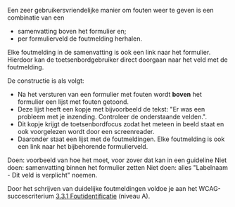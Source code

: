 Een zeer gebruikersvriendelijke manier om fouten weer te geven is een combinatie van een

- samenvatting boven het formulier en;
- per formulierveld de foutmelding herhalen.

Elke foutmelding in de samenvatting is ook een link naar het formulier. Hierdoor kan de toetsenbordgebruiker direct doorgaan naar het veld met de foutmelding.

De constructie is als volgt:

- Na het versturen van een formulier met fouten wordt **boven** het formulier een lijst met fouten getoond.
- Deze lijst heeft een kopje met bijvoorbeeld de tekst:
  "Er was een probleem met je inzending. Controleer de onderstaande velden.".
- Dit kopje krijgt de toetsenbordfocus zodat het meteen in beeld staat en ook voorgelezen wordt door een screenreader.
- Daaronder staat een lijst met de foutmeldingen. Elke foutmelding is ook een link naar het bijbehorende formulierveld.

Doen: voorbeeld van hoe het moet, voor zover dat kan in een guideline
Niet doen: samenvatting binnen het formulier zetten
Niet doen: alles "Labelnaam - Dit veld is verplicht" noemen.

Door het schrijven van duidelijke foutmeldingen voldoe je aan het WCAG-succescriterium [3.3.1 Foutidentificatie](https://www.w3.org/Translations/WCAG21-nl/#foutidentificatie) (niveau A).

